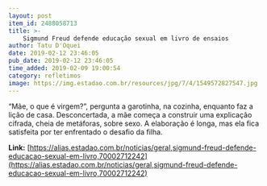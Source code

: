 ```yaml
---
layout: post
item_id: 2488058713
title: >-
    Sigmund Freud defende educação sexual em livro de ensaios
author: Tatu D'Oquei
date: 2019-02-12 23:46:05
pub_date: 2019-02-12 23:46:05
time_added: 2019-02-09 19:00:54
category: refletimos
image: https://img.estadao.com.br/resources/jpg/7/4/1549572827547.jpg
---
```


“Mãe, o que é virgem?”, pergunta a garotinha, na cozinha, enquanto faz a lição de casa. Desconcertada, a mãe começa a construir uma explicação cifrada, cheia de metáforas, sobre sexo. A elaboração é longa, mas ela fica satisfeita por ter enfrentado o desafio da filha.

**Link:** [https://alias.estadao.com.br/noticias/geral,sigmund-freud-defende-educacao-sexual-em-livro,70002712242](https://alias.estadao.com.br/noticias/geral,sigmund-freud-defende-educacao-sexual-em-livro,70002712242)

